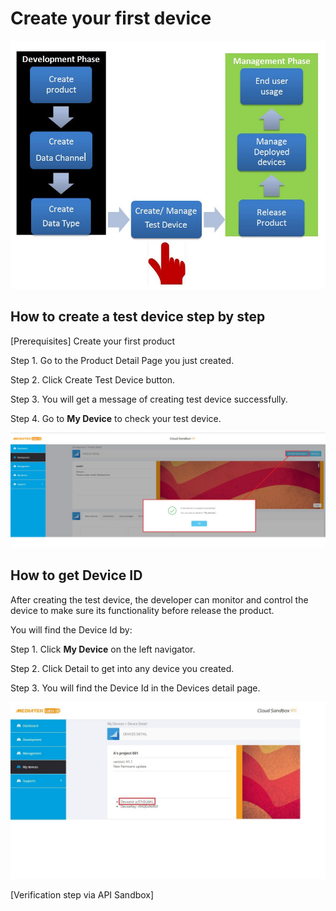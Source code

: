 # Create your first device

![](https://raw.githubusercontent.com/Mediatek-Cloud/MCS/master/graphics/CreateTestDevice.JPG)

## How to create a test device step by step

[Prerequisites] Create your first product

Step 1. Go to the Product Detail Page you just created.

Step 2. Click Create Test Device button.

Step 3. You will get a message of creating test device successfully.

Step 4. Go to **My Device** to check your test device.



![](https://raw.githubusercontent.com/Mediatek-Cloud/MCS/master/graphics/TestDevice.JPG)



## How to get Device ID



After creating the test device, the developer can monitor and control the device to make sure its functionality before release the product.

You will find the Device Id by:

Step 1. Click **My Device** on the left navigator.

Step 2. Click Detail to get into any device you created.

Step 3. You will find the Device Id in the Devices detail page.



![](https://raw.githubusercontent.com/Mediatek-Cloud/MCS/master/graphics/DeviceId.JPG)



[Verification step via API Sandbox]


